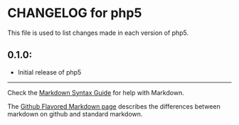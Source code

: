 # CHANGELOG for php5

This file is used to list changes made in each version of php5.

## 0.1.0:

* Initial release of php5

- - - 
Check the [Markdown Syntax Guide](http://daringfireball.net/projects/markdown/syntax) for help with Markdown.

The [Github Flavored Markdown page](http://github.github.com/github-flavored-markdown/) describes the differences between markdown on github and standard markdown.
